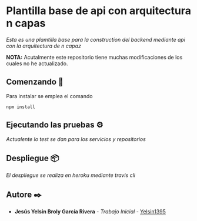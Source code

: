 # Plantilla base de api con arquitectura n capas

_Esta es una plamtilla base para la construction del backend mediante api con la arquitectura de n capaz_

**NOTA:** Acutalmente este repositorio tiene muchas modificaciones de los cuales no he actualizado.

## Comenzando 🚀

Para instalar se emplea el comando

```
npm install
```

## Ejecutando las pruebas ⚙️

_Actualente lo test se dan para los servicios y repositorios_

## Despliegue 📦

_El despliegue se realiza en heroku mediante travis cli_

## Autore ✒️

* **Jesús Yelsin Broly García Rivera** - *Trabajo Inicial* - [Yelsin1395](https://github.com/Yelsin1395)